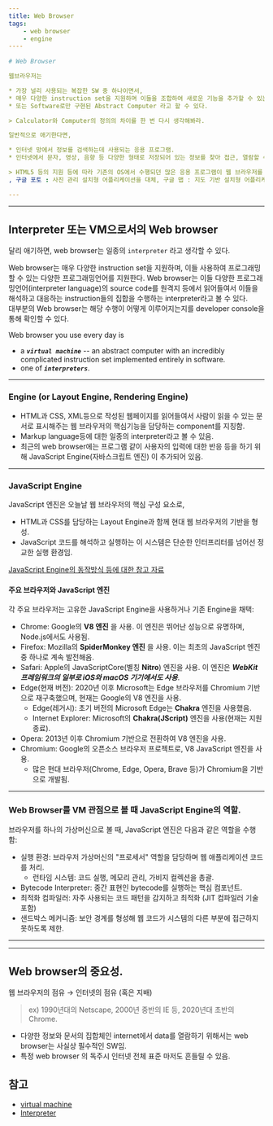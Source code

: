 ```yaml
---
title: Web Browser
tags:
    - web browser
    - engine
----
 
# Web Browser

웹브라우저는 

* 가장 널리 사용되는 복잡한 SW 중 하나이면서, 
* 매우 다양한 instruction set을 지원하며 이들을 조합하여 새로운 기능을 추가할 수 있는 일종의 Virtual Machine 
* 또는 Software로만 구현된 Abstract Computer 라고 할 수 있다.

> Calculator와 Computer의 정의의 차이를 한 번 다시 생각해봐라.

일반적으로 애기한다면,

* 인터넷 망에서 정보를 검색하는데 사용되는 응용 프로그램.
* 인터넷에서 문자, 영상, 음향 등 다양한 형태로 저장되어 있는 정보를 찾아 접근, 열람할 수 있도록 해 주는 SW

> HTML5 등의 지원 등에 따라 기존의 OS에서 수행되던 많은 응용 프로그램이 웹 브라우저를 통해 수행되는 형태의 발전을 보이고 있음. → 웹 오피스 (Google Workspace 등등) 및 웹 OS
, 구글 포토 : 사진 관리 설치형 어플리케이션을 대체, 구글 맵 : 지도 기반 설치형 어플리케이션 보다 우수. 

---
```


---

## Interpreter 또는 VM으로서의 Web browser

달리 애기하면, web browser는 일종의 `interpreter` 라고 생각할 수 있다. 

Web browser는 매우 다양한 instruction set을 지원하며, 이들 사용하여 프로그래밍할 수 있는 다양한 프로그래밍언어를 지원한다. Web browser는 이들 다양한 프로그래밍언어(interpreter language)의 source code를 원격지 등에서 읽어들여서 이들을 해석하고 대응하는 instruction들의 집합을 수행하는 interpreter라고 볼 수 있다.  
대부분의 Web browser는 해당 수행이 어떻게 이루어지는지를 developer console을 통해 확인할 수 있다.

Web browser you use every day is

* a ***`virtual machine`*** -- an abstract computer with an incredibly complicated instruction set implemented entirely in software.
* one of ***`interpreters`***.

---

### Engine (or Layout Engine, Rendering Engine)

* HTML과 CSS, XML등으로 작성된 웹페이지를 읽어들여서 사람이 읽을 수 있는 문서로 표시해주는 웹 브라우저의 핵심기능을 담당하는 component를 지칭함.
* Markup language등에 대한 일종의 interpreter라고 볼 수 있음.
* 최근의 web browser에는 프로그램 같이 사용자의 입력에 대한 반응 등을 하기 위해 JavaScript Engine(자바스크립트 엔진) 이 추가되어 있음.

---

### JavaScript Engine

JavaScript 엔진은 오늘날 웹 브라우저의 핵심 구성 요소로, 

* HTML과 CSS를 담당하는 Layout Engine과 함께 현대 웹 브라우저의 기반을 형성. 
* JavaScript 코드를 해석하고 실행하는 이 시스템은 단순한 인터프리터를 넘어선 정교한 실행 환경임.

[JavaScript Engine의 동작방식 등에 대한 참고 자료](https://ds31x.tistory.com/434)

#### 주요 브라우저와 JavaScript 엔진

각 주요 브라우저는 고유한 JavaScript Engine을 사용하거나 기존 Engine을 채택:

* Chrome: Google의 **V8 엔진** 을 사용. 이 엔진은 뛰어난 성능으로 유명하며, Node.js에서도 사용됨.
* Firefox: Mozilla의 **SpiderMonkey 엔진** 을 사용. 이는 최초의 JavaScript 엔진 중 하나로 계속 발전해옴.
* Safari: Apple의 JavaScriptCore(별칭 **Nitro**) 엔진을 사용. 이 엔진은 ***WebKit 프레임워크의 일부로 iOS와 macOS 기기에서도 사용***.
* Edge(현재 버전): 2020년 이후 Microsoft는 Edge 브라우저를 Chromium 기반으로 재구축했으며, 현재는 Google의 V8 엔진을 사용.
    * Edge(레거시): 초기 버전의 Microsoft Edge는 **Chakra** 엔진을 사용했음.
    * Internet Explorer: Microsoft의 **Chakra(JScript)** 엔진을 사용(현재는 지원 종료).
* Opera: 2013년 이후 Chromium 기반으로 전환하여 V8 엔진을 사용.
* Chromium: Google의 오픈소스 브라우저 프로젝트로, V8 JavaScript 엔진을 사용. 
    * 많은 현대 브라우저(Chrome, Edge, Opera, Brave 등)가 Chromium을 기반으로 개발됨.

---

### Web Browser를 VM 관점으로 볼 때 JavaScript Engine의 역할.

브라우저를 하나의 가상머신으로 볼 때, JavaScript 엔진은 다음과 같은 역할을 수행함:

* 실행 환경: 브라우저 가상머신의 "프로세서" 역할을 담당하며 웹 애플리케이션 코드를 처리.
    * 런타임 시스템: 코드 실행, 메모리 관리, 가비지 컬렉션을 총괄.
* Bytecode Interpreter: 중간 표현인 bytecode를 실행하는 핵심 컴포넌트.
* 최적화 컴파일러: 자주 사용되는 코드 패턴을 감지하고 최적화 (JIT 컴파일러 기술 포함)
* 샌드박스 메커니즘: 보안 경계를 형성해 웹 코드가 시스템의 다른 부분에 접근하지 못하도록 제한.

---

---

## Web browser의 중요성.

웹 브라우저의 점유 → 인터넷의 점유 (혹은 지배)

> ex) 1990년대의 Netscape, 2000년 중반의 IE 등, 2020년대 초반의 Chrome.

* 다양한 정보와 문서의 집합체인 internet에서 data를 열람하기 위해서는 web browser는 사실상 필수적인 SW임.
* 특정 web browser 의 독주시 인터넷 전체 표준 마저도 흔들릴 수 있음.

## 참고

* [virtual machine](../ch15/ce15_2_6_container.md#container-and-virtual-machine) 
* [Interpreter](../ch08/ce08_compiler_interpreter.md#interpreter-language)